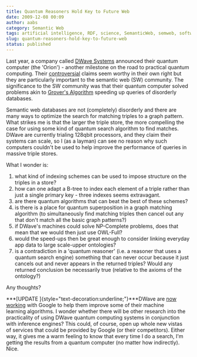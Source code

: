 ```yaml
---
title: Quantum Reasoners Hold Key to Future Web
date: 2009-12-08 00:09
author: aabs
category: Semantic Web
tags: artificial intelligence, RDF, science, SemanticWeb, semweb, software, web3.0
slug: quantum-reasoners-hold-key-to-future-web
status: published
---
```


Last year, a company called [DWave Systems](http://www.dwavesys.com/) announced their quantum computer (the 'Orion') - another milestone on the road to practical quantum computing. Their [controversial](http://dwave.wordpress.com/2007/04/06/more-on-the-tr-interview/) claims seem worthy in their own right but they are particularly important to the semantic web (SW) community. The significance to the SW community was that their quantum computer solved problems akin to [Grover's Algorithm](http://en.wikipedia.org/wiki/Grover's_algorithm) speeding up queries of disorderly databases.

Semantic web databases are not (completely) disorderly and there are many ways to optimize the search for matching triples to a graph pattern. What strikes me is that the larger the triple store, the more compelling the case for using some kind of quantum search algorithm to find matches. DWave are currently trialing 128qbit processors, and they claim their systems can scale, so I (as a layman) can see no reason why such computers couldn't be used to help improve the performance of queries in massive triple stores.

What I wonder is:

1.  what kind of indexing schemes can be used to impose structure on the triples in a store?
2.  how can one adapt a B-tree to index each element of a triple rather than just a single primary key - three indexes seems extravagant.
3.  are there quantum algorithms that can beat the best of these schemes?
4.  is there is a place for quantum superposition in a graph matching algorithm (to simultaneously find matching triples then cancel out any that don't match all the basic graph patterns?)
5.  if DWave's machines could solve NP-Complete problems, does that mean that we would then just use OWL-Full?
6.  would the speed-ups then be great enough to consider linking everyday app data to large scale-upper ontologies?
7.  is a contradiction in a 'quantum reasoner' (i.e. a reasoner that uses a quantum search engine) something that can never occur because it just cancels out and never appears in the returned triples? Would any returned conclusion be necessarily true (relative to the axioms of the ontology?)

Any thoughts?

***[UPDATE
]{style="text-decoration:underline;"}***DWave are [now working](http://googleresearch.blogspot.com/2009/12/machine-learning-with-quantum.html) with Google to help them improve some of their machine learning algorithms. I wonder whether there will be other research into the practicality of using DWave quantum computing systems in conjunction with inference engines? This could, of course, open up whole new vistas of services that could be provided by Google (or their competitors). Either way, it gives me a warm feeling to know that every time I do a search, I'm getting the results from a quantum computer (no matter how indirectly). Nice.
